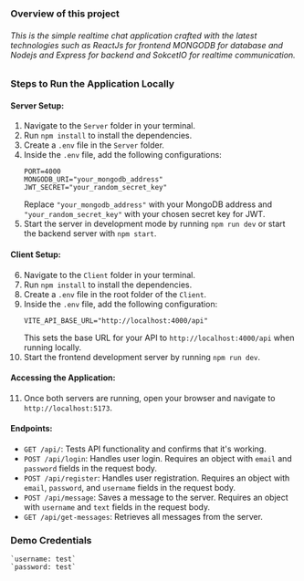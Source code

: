 ### Overview of this project

###### This is the simple realtime chat application crafted with the latest technologies such as ReactJs for frontend MONGODB for database and Nodejs and Express for backend and SokcetIO for realtime communication.


### Steps to Run the Application Locally

#### Server Setup:
1. Navigate to the `Server` folder in your terminal.
2. Run `npm install` to install the dependencies.
3. Create a `.env` file in the `Server` folder.
4. Inside the `.env` file, add the following configurations:
    ```
    PORT=4000
    MONGODB_URI="your_mongodb_address"
    JWT_SECRET="your_random_secret_key"
    ```
   Replace `"your_mongodb_address"` with your MongoDB address and `"your_random_secret_key"` with your chosen secret key for JWT.
5. Start the server in development mode by running `npm run dev` or start the backend server with `npm start`.

#### Client Setup:
6. Navigate to the `Client` folder in your terminal.
7. Run `npm install` to install the dependencies.
8. Create a `.env` file in the root folder of the `Client`.
9. Inside the `.env` file, add the following configuration:
    ```
    VITE_API_BASE_URL="http://localhost:4000/api"
    ```
   This sets the base URL for your API to `http://localhost:4000/api` when running locally.
10. Start the frontend development server by running `npm run dev`.

#### Accessing the Application:
11. Once both servers are running, open your browser and navigate to `http://localhost:5173`.

#### Endpoints:
- `GET /api/`: Tests API functionality and confirms that it's working.
- `POST /api/login`: Handles user login. Requires an object with `email` and `password` fields in the request body.
- `POST /api/register`: Handles user registration. Requires an object with `email`, `password`, and `username` fields in the request body.
- `POST /api/message`: Saves a message to the server. Requires an object with `username` and `text` fields in the request body.
- `GET /api/get-messages`: Retrieves all messages from the server.


### Demo Credentials
    `username: test`
    `password: test`